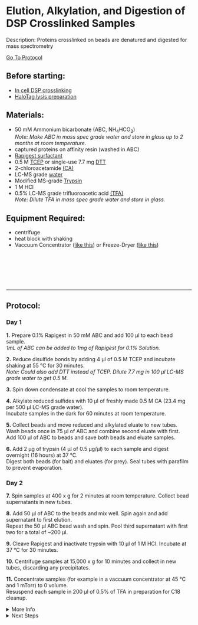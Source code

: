 Elution, Alkylation, and Digestion of DSP Crosslinked Samples
================================================================================
Description: Proteins crosslinked on beads are denatured and digested for mass spectrometry

[Go To Protocol](#protocol)

Before starting:
--------------------------------------------------------------------------------
* [In cell DSP crosslinking](../Proximity-Labeling/In-Cell-DSP-Crosslinking.md)  
* [HaloTag lysis preparation](../Proximity-Labeling/HaloTag-Mammalian-Lysis.md)

Materials:
--------------------------------------------------------------------------------

  * 50 mM Ammonium bicarbonate (ABC, NH<sub>4</sub>HCO<sub>3</sub>)<br/>
  _Note: Make ABC in mass spec grade water and store in glass up to 2 months at room temperature._
  * captured proteins on affinity resin (washed in ABC)
  * [Rapigest surfactant](https://www.waters.com/nextgen/us/en/shop/standards--reagents/186001861-rapigest-sf-1-mg--5-pk.html)
  * 0.5 M [TCEP](https://www.thermofisher.com/order/catalog/product/77720#/77720) or single-use 7.7 mg [DTT](https://www.thermofisher.com/order/catalog/product/A39255#/A39255)
  * 2-chloroacetamide [(CA)](https://www.fishersci.com/shop/products/2-chloroacetamide-98-acros-organics-3/AC148410050)
  * LC-MS grade [water](https://www.fishersci.com/shop/products/water-optima-lc-ms-fisher-chemical-4/W64)
  * Modified MS-grade [Trypsin](https://www.promega.com/products/mass-spectrometry/trypsin/sequencing-grade-modified-trypsin/?catNum=V5113)
  * 1 M HCl 
  * 0.5% LC-MS grade trifluoroacetic acid [(TFA)](https://www.fishersci.ca/shop/products/trifluoroacetic-acid-optima-lc-ms-fisher-chemical-5/p-3803256)<br/>
  _Note: Dilute TFA in mass spec grade water and store in glass._
   
  
Equipment Required:
--------------------------------------------------------------------------------
  
  * centrifuge
  * heat block with shaking
  * Vaccuum Concentrator ([like this](https://www.thermofisher.com/order/catalog/product/SPD2030A-220#/SPD2030A-220)) or Freeze-Dryer ([like this](https://www.labconco.com/product/freezone-25-liter-84c-benchtop-freeze-dryers/6117))

<br/><br/><br/><br/><br/>
<!-- Use <br/> to fill in first page -->

___
Protocol:
--------------------------------------------------------------------------------
### Day 1

**1.** Prepare 0.1% Rapigest in 50 mM ABC and add 100 µl to each bead sample.<br/>
_1mL of ABC can be added to 1mg of Rapigest for 0.1% Solution._
    
**2.** Reduce disulfide bonds by adding 4 µl of 0.5 M TCEP and incubate shaking at 55 °C for 30 minutes.<br/>
_Note: Could also add DTT instead of TCEP. Dilute 7.7 mg in 100 µl LC-MS grade water to get 0.5 M._
  
**3.** Spin down condensate at cool the samples to room temperature.

**4.** Alkylate reduced sulfides with 10 µl of freshly made 0.5 M CA (23.4 mg per 500 µl LC-MS grade water).<br/>
Incubate samples in the dark for 60 minutes at room temperature.

**5.** Collect beads and move reduced and alkylated eluate to new tubes.<br/>
Wash beads once in 75 µl of ABC and combine second eluate with first.<br/>
Add 100 µl of ABC to beads and save both beads and eluate samples.

**6.** Add 2 µg of trypsin (4 µl of 0.5 µg/µl) to each sample and digest overnight (16 hours) at 37 °C.<br/>
Digest both beads (for bait) and eluates (for prey). Seal tubes with parafilm to prevent evaporation.


### Day 2

**7.** Spin samples at 400 x g for 2 minutes at room temperature. Collect bead supernatants in new tubes.

**8.** Add 50 µl of ABC to the beads and mix well. Spin again and add supernatant to first elution.<br/>
Repeat the 50 µl ABC bead wash and spin. Pool third supernatant with first two for a total of ~200 µl.

**9.** Cleave Rapigest and inactivate trypsin with 10 µl of 1 M HCl. Incubate at 37 °C for 30 minutes.

**10.** Centrifuge samples at 15,000 x g for 10 minutes and collect in new tubes, discarding any precipitates.

**11.** Concentrate samples (for example in a vaccuum concentrator at 45 °C and 1 mTorr) to 0 volume.<br/>
Resuspend each sample in 200 µl of 0.5% of TFA in preparation for C18 cleanup.
    
 
<!-- The text below creates dropdown lists for links to next steps or hyperlinks -->

<details>
  <summary>More Info</summary>
  
  <a href="https://www.waters.com/webassets/cms/support/docs/715000122en.pdf">
Rapigest Surfactant</a>  

</details>
  
<details>
  <summary>Next Steps</summary>

</p> <a href="./C18-Column-Cleanup.md">
C18 Column</a>
  
</p> <a href="./Ethyl-Acetate-Cleanup.md">
Ethyl Acetate Cleanup</a>  
  
</p> <a href="./Peptide-Quant.md">
Peptide Quantification</a>

</details>
